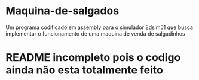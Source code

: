 # Maquina-de-salgados
Um programa codificado em assembly para o simulador Edsim51 que busca implementar o funcionamento de uma maquina de venda de salgadinhos

# README incompleto pois o codigo ainda não esta totalmente feito
